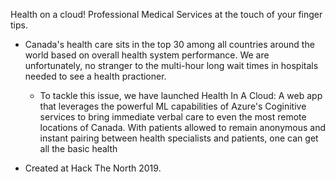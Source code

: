 Health on a cloud! Professional Medical Services at the touch of your finger tips.

* Canada's health care sits in the top 30 among all countries around the world based on overall health system performance. We are unfortunately, no stranger to the multi-hour long wait times in hospitals needed to see a health practioner. 
    * To tackle this issue, we have launched Health In A Cloud: A web app that leverages the powerful ML capabilities of Azure's Coginitive services to bring immediate verbal care to even the most remote locations of Canada. With patients allowed to remain anonymous and instant pairing between health specialists and patients, one can get all the basic health 

* Created at Hack The North 2019.

